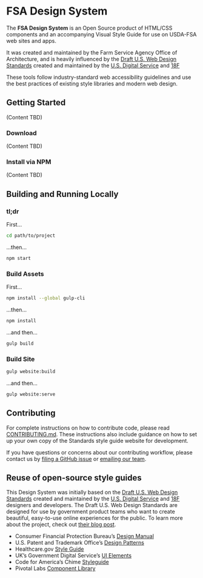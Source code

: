 # FSA Design System

The **FSA Design System** is an Open Source product of HTML/CSS components and an accompanying Visual Style Guide for use on USDA-FSA web sites and apps.

It was created and maintained by the Farm Service Agency Office of Architecture, and is heavily influenced by the [Draft U.S. Web Design Standards](https://playbook.cio.gov/designstandards/) created and maintained by the [U.S. Digital Service](https://www.whitehouse.gov/digital/united-states-digital-service) and [18F](https://18f.gsa.gov/)

These tools follow industry-standard web accessibility guidelines and use the best practices of existing style libraries and modern web design.

## Getting Started

(Content TBD)

### Download

(Content TBD)

### Install via NPM

(Content TBD)

## Building and Running Locally

### tl;dr

First...

```sh
cd path/to/project
```
...then...

```sh
npm start
```

### Build Assets

First...

```sh
npm install --global gulp-cli
```

...then...

```sh
npm install
```

...and then...

```sh
gulp build
```

### Build Site

``` sh
gulp website:build
```

...and then...

``` sh
gulp website:serve
```







## Contributing

For complete instructions on how to contribute code, please read [CONTRIBUTING.md](CONTRIBUTING.md). These instructions also include guidance on how to set up your own copy of the Standards style guide website for development.

If you have questions or concerns about our contributing workflow, please contact us by [filing a GitHub issue](https://github.com/18F/web-design-standards/issues) or [emailing our team](mailto:uswebdesignstandards@gsa.gov).


## Reuse of open-source style guides

This Design System was initially based on the [Draft U.S. Web Design Standards](https://playbook.cio.gov/designstandards/) created and maintained by the [U.S. Digital Service](https://www.whitehouse.gov/digital/united-states-digital-service) and [18F](https://18f.gsa.gov/) designers and developers. The Draft U.S. Web Design Standards are designed for use by government product teams who want to create beautiful, easy-to-use online experiences for the public. To learn more about the project, check out [their blog post](https://18f.gsa.gov/2015/09/28/web-design-standards/).

* Consumer Financial Protection Bureau’s [Design Manual](https://cfpb.github.io/design-manual/)
* U.S. Patent and Trademark Office’s [Design Patterns](http://uspto.github.io/designpatterns/)
* Healthcare.gov [Style Guide](http://styleguide.healthcare.gov/)
* UK’s Government Digital Service’s [UI Elements](http://govuk-elements.herokuapp.com/)
* Code for America’s Chime [Styleguide](https://github.com/chimecms/chime-starter)
* Pivotal Labs [Component Library](http://styleguide.cfapps.io/)
